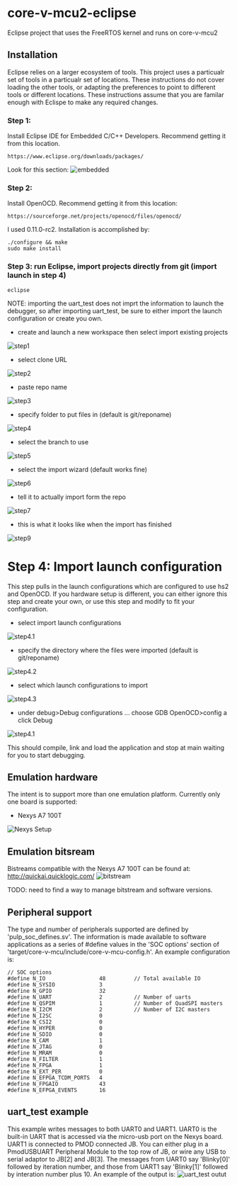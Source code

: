 # core-v-mcu2-eclipse
Eclipse project that uses the FreeRTOS kernel and runs on core-v-mcu2
## Installation
Eclipse relies on a larger ecosystem of tools.  This project uses a particualr set of tools in a particualr set of locations.  These instructions do not cover loading the other tools, or adapting the preferences to point to different tools or different locations.  These instructions assume that you are familar enough with Eclispe to make any required changes.
### Step 1: 
Install Eclipse IDE for Embedded C/C++ Developers.  Recommend getting it from this location.
~~~
https://www.eclipse.org/downloads/packages/
~~~
Look for this section:
![embedded](./docs/images/eclipse-for-embedded.png)

### Step 2:
Install OpenOCD.  Recommend getting it from this location:
~~~
https://sourceforge.net/projects/openocd/files/openocd/
~~~
I used 0.11.0-rc2.
Installation is accomplished by:
~~~
./configure && make
sudo make install
~~~


### Step 3: run Eclipse, import projects directly from git (import launch in step 4)
~~~
eclipse
~~~
NOTE: importing the uart_test does not imprt the information to launch the debugger, so after importing uart_test, be sure to either import the launch configuration or create you own.
- create and launch a new workspace then select import existing projects

![step1](./docs/images/ImportFromGit-1.png)
- select clone URL

![step2](./docs/images/ImportFromGit-2-CloneURL.png)
- paste repo name

![step3](./docs/images/ImportFromGit-3-URL.png)

- specify folder to put files in (default is git/reponame)

![step4](./docs/images/ImportFromGit-4-LocalDest.png)

- select the branch to use

![step5](./docs/images/ImportFromGit-5-Branch.png)

- select the import wizard (default works fine)

![step6](./docs/images/ImportFromGit-6-ImportWizard.png)

- tell it to actually import form the repo

![step7](./docs/images/ImportFromGit-7-Import.png)

- this is what it looks like when the import has finished

![step9](./docs/images/ImportFromGit-8-ImportDone.png)

# Step 4: Import launch configuration
This step pulls in the launch configurations which are configured to use hs2 and OpenOCD.
If you hardware setup is different, you can either ignore this step and create your own, or use this step and modify to fit your configuration.

- select import launch configurations

![step4.1](./docs/images/ImportLaunch-1.png)

- specify the directory where the files were imported (default is git/reponame)

![step4.2](./docs/images/ImportLaunch-2-Directory.png)

- select which launch configurations to import

![step4.3](./docs/images/ImportLaunch-3-Configs.png)

- under debug>Debug configurations ... choose GDB OpenOCD>config a click Debug

![step4.1](./docs/images/ImportLaunch-4-Debug.png)

This should compile, link and load the application and stop at main waiting for you to start debugging.


## Emulation hardware
The intent is to support more than one emulation platform.
Currently only one board is supported:

* Nexys A7 100T

![Nexys Setup](./docs/images/nexys-setup.png)

## Emulation bitsream
Bistreams compatible with the Nexys A7 100T can be found at:
http://quickai.quicklogic.com/
![bitstream](./docs/images/bit-stream-url.png)

TODO: need to find a way to manage bitstream and software versions.

## Peripheral support
The type and number of peripherals supported are defined by 'pulp_soc_defines.sv'.
The information is made available to software applications as a series of #define values in the 'SOC options' section of 'target/core-v-mcu/include/core-v-mcu-config.h'.
An example configuration is:
~~~
// SOC options
#define N_IO                 48         // Total available IO
#define N_SYSIO              3
#define N_GPIO               32
#define N_UART               2          // Number of uarts
#define N_QSPIM              1          // Number of QuadSPI masters
#define N_I2CM               2          // Number of I2C masters
#define N_I2SC               0
#define N_CSI2               0
#define N_HYPER              0
#define N_SDIO               0
#define N_CAM                1
#define N_JTAG               0
#define N_MRAM               0
#define N_FILTER             1
#define N_FPGA               1
#define N_EXT_PER            0
#define N_EFPGA_TCDM_PORTS   4
#define N_FPGAIO             43
#define N_EFPGA_EVENTS       16
~~~

## uart_test example
This example writes messages to both UART0 and UART1.  UART0 is the built-in UART that is accessed via the micro-usb port on the Nexys board.  UART1 is connected to PMOD connected JB.  You can either plug in a PmodUSBUART Peripheral Module to the top row of JB, or wire any USB to serial adaptor to JB[2] and JB[3].
The messages from UART0 say 'Blinky[0]' followed by iteration number, and those from UART1 say 'Blinky[1]' followed by interation number plus 10.  An example of the output is:
![uart_test outut](./docs/images/dual-uart-screen.jpg)
